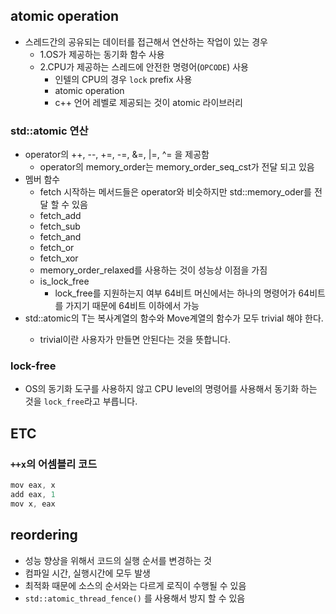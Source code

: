 ## atomic operation 
* 스레드간의 공유되는 데이터를 접근해서 연산하는 작업이 있는 경우
  * 1.OS가 제공하는 동기화 함수 사용
  * 2.CPU가 제공하는 스레드에 안전한 명령어(`OPCODE`) 사용
    * 인텔의 CPU의 경우 `lock` prefix 사용    
    * atomic operation
    * c++ 언어 레벨로 제공되는 것이 atomic 라이브러리 

### std::atomic 연산
* operator의 ++, --, +=, -=, &=, |=, ^= 을 제공함
  * operator의 memory_order는 memory_order_seq_cst가 전달 되고 있음
* 멤버 함수
  * fetch 시작하는 메서드들은 operator와 비슷하지만 std::memory_oder를 전달 할 수 있음
  * fetch_add
  * fetch_sub
  * fetch_and
  * fetch_or
  * fetch_xor
  * memory_order_relaxed를 사용하는 것이 성능상 이점을 가짐 
  * is_lock_free 
    * lock_free를 지원하는지 여부 64비트 머신에서는 하나의 명령어가 64비트를 가지기 때문에 64비트 이하에서 가능
* std::atomic<T>의 T는 복사계열의 함수와 Move계열의 함수가 모두 trivial 해야 한다.
  * trivial이란 사용자가 만들면 안된다는 것을 뜻합니다.

### lock-free
* OS의 동기화 도구를 사용하지 않고 CPU level의 명령어를 사용해서 동기화 하는 것을 `lock_free`라고 부릅니다. 

## ETC
### `++x`의 어셈블리 코드
```c++
mov eax, x
add eax, 1
mov x, eax
```

## reordering 
* 성능 향상을 위해서 코드의 실행 순서를 변경하는 것
* 컴파일 시간, 실행시간에 모두 발생
* 최적화 때문에 소스의 순서와는 다르게 로직이 수행될 수 있음
* `std::atomic_thread_fence()` 를 사용해서 방지 할 수 있음